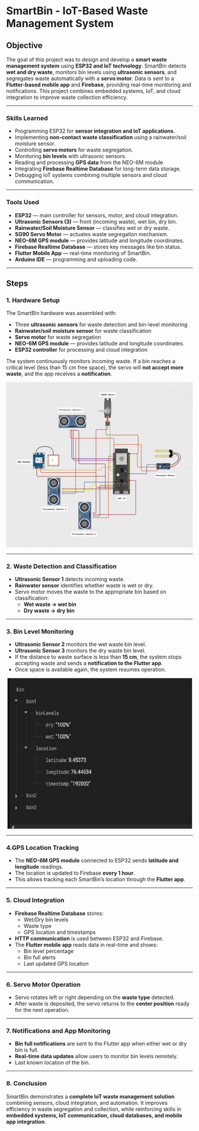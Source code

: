 # SmartBin - IoT-Based Waste Management System

## Objective
The goal of this project was to design and develop a **smart waste management system** using **ESP32 and IoT technology**. SmartBin detects **wet and dry waste**, monitors bin levels using **ultrasonic sensors**, and segregates waste automatically with a **servo motor**. Data is sent to a **Flutter-based mobile app** and **Firebase**, providing real-time monitoring and notifications. This project combines embedded systems, IoT, and cloud integration to improve waste collection efficiency.

---

### Skills Learned

- Programming ESP32 for **sensor integration and IoT applications**.  
- Implementing **non-contact waste classification** using a rainwater/soil moisture sensor.  
- Controlling **servo motors** for waste segregation.  
- Monitoring **bin levels** with ultrasonic sensors.
- Reading and processing **GPS data** from the NEO-6M module 
- Integrating **Firebase Realtime Database** for long-term data storage.  
- Debugging IoT systems combining multiple sensors and cloud communication.  

---

### Tools Used

- **ESP32** — main controller for sensors, motor, and cloud integration.  
- **Ultrasonic Sensors (3)** — front (incoming waste), wet bin, dry bin.  
- **Rainwater/Soil Moisture Sensor** — classifies wet or dry waste.  
- **SG90 Servo Motor** — actuates waste segregation mechanism.
- **NEO-6M GPS module** — provides latitude and longitude coordinates.  
- **Firebase Realtime Database** — stores key messages like bin status.  
- **Flutter Mobile App** — real-time monitoring of SmartBin.  
- **Arduino IDE** — programming and uploading code.  

---

## Steps

### 1. Hardware Setup
The SmartBin hardware was assembled with:  
- Three **ultrasonic sensors** for waste detection and bin-level monitoring  
- **Rainwater/soil moisture sensor** for waste classification  
- **Servo motor** for waste segregation
- **NEO-6M GPS module** — provides latitude and longitude coordinates. 
- **ESP32 controller** for processing and cloud integration  

The system continuously monitors incoming waste. If a bin reaches a critical level (less than 15 cm free space), the servo will **not accept more waste**, and the app receives a **notification**.

![Hardware Setup](https://github.com/aswinR-0210/SmartBIn/blob/main/circuit.jpeg)

---

### 2. Waste Detection and Classification
- **Ultrasonic Sensor 1** detects incoming waste.  
- **Rainwater sensor** identifies whether waste is wet or dry.  
- Servo motor moves the waste to the appropriate bin based on classification:  
  - **Wet waste → wet bin**  
  - **Dry waste → dry bin**  


---

### 3. Bin Level Monitoring
- **Ultrasonic Sensor 2** monitors the wet waste bin level.  
- **Ultrasonic Sensor 3** monitors the dry waste bin level.  
- If the distance to waste surface is less than **15 cm**, the system stops accepting waste and sends a **notification to the Flutter app**.  
- Once space is available again, the system resumes operation.

![Bin Level Monitoring](https://github.com/aswinR-0210/SmartBIn/blob/main/binlevel.jpg)

---
### 4.GPS Location Tracking
- The **NEO-6M GPS module** connected to ESP32 sends **latitude and longitude** readings.  
- The location is updated to Firebase **every 1 hour**.  
- This allows tracking each SmartBin’s location through the **Flutter app**.  

---

### 5. Cloud Integration
- **Firebase Realtime Database** stores:
  - Wet/Dry bin levels  
  - Waste type  
  - GPS location and timestamps  
- **HTTP communication** is used between ESP32 and Firebase.  
- The **Flutter mobile app** reads data in real-time and shows:
  - Bin level percentage  
  - Bin full alerts  
  - Last updated GPS location 


---

### 6. Servo Motor Operation
- Servo rotates left or right depending on the **waste type** detected.  
- After waste is deposited, the servo returns to the **center position** ready for the next operation.  

---

### 7. Notifications and App Monitoring
- **Bin full notifications** are sent to the Flutter app when either wet or dry bin is full.  
- **Real-time data updates** allow users to monitor bin levels remotely.
- Last known location of the bin. 

---

### 8. Conclusion
SmartBin demonstrates a **complete IoT waste management solution** combining sensors, cloud integration, and automation. It improves efficiency in waste segregation and collection, while reinforcing skills in **embedded systems, IoT communication, cloud databases, and mobile app integration**.
